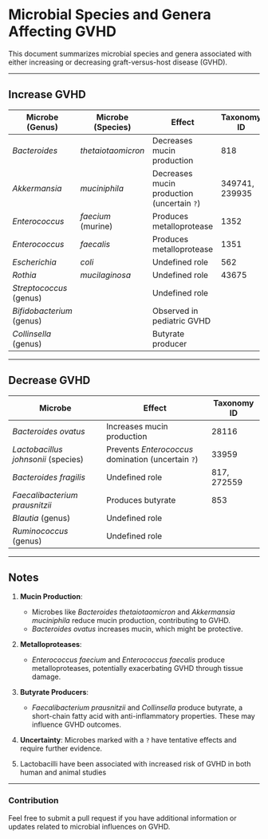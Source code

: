 # Microbial Species and Genera Affecting GVHD

This document summarizes microbial species and genera associated with either increasing or decreasing graft-versus-host disease (GVHD).

---

## Increase GVHD

| **Microbe (Genus)** | **Microbe (Species)**                      | **Effect**                                     | **Taxonomy ID**          |
|------------------|------------------|-----------------------------------------------|---------------------------|
| *Bacteroides* | *thetaiotaomicron*     | Decreases mucin production                    | 818 |
| *Akkermansia* | *muciniphila*          | Decreases mucin production (uncertain `?`)    | 349741, 239935 |
| *Enterococcus* | *faecium* (murine)    | Produces metalloprotease                      | 1352 |
| *Enterococcus* | *faecalis*            | Produces metalloprotease                      | 1351 |
| *Escherichia* | *coli*                 | Undefined role                                | 562 |
| *Rothia* | *mucilaginosa*              | Undefined role                                | 43675 |
| *Streptococcus* (genus) |              | Undefined role                                |
| *Bifidobacterium* (genus) |            | Observed in pediatric GVHD                    |
| *Collinsella* (genus) |                | Butyrate producer                             |

---

## Decrease GVHD

| **Microbe**                        | **Effect**                                     | **Taxonomy ID**          |
|------------------------------------|-----------------------------------------------|---------------------------|
| *Bacteroides ovatus*               | Increases mucin production                    | 28116 |
| *Lactobacillus johnsonii* (species)| Prevents *Enterococcus* domination (uncertain `?`) | 33959 |
| *Bacteroides fragilis*                | Undefined role                                | 817, 272559 |
| *Faecalibacterium prausnitzii*     | Produces butyrate                             | 853 | 
| *Blautia* (genus)                  | Undefined role                                |
| *Ruminococcus* (genus)             | Undefined role                                |

---

## Notes
1. **Mucin Production**:
   - Microbes like *Bacteroides thetaiotaomicron* and *Akkermansia muciniphila* reduce mucin production, contributing to GVHD.
   - *Bacteroides ovatus* increases mucin, which might be protective.

2. **Metalloproteases**:
   - *Enterococcus faecium* and *Enterococcus faecalis* produce metalloproteases, potentially exacerbating GVHD through tissue damage.

3. **Butyrate Producers**:
   - *Faecalibacterium prausnitzii* and *Collinsella* produce butyrate, a short-chain fatty acid with anti-inflammatory properties. These may influence GVHD outcomes.

4. **Uncertainty**: Microbes marked with a `?` have tentative effects and require further evidence.
5. Lactobacilli have been associated with increased risk of GVHD in both human and animal studies

---

### Contribution
Feel free to submit a pull request if you have additional information or updates related to microbial influences on GVHD.
